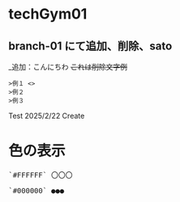 # techGym01
## branch-01 にて追加、削除、sato
_追加：こんにちわ
~~これは削除文字例~~
```
>例１ <>
>例２
>例３
```
Test 2025/2/22 Create
# 色の表示
<pre>`#FFFFFF` 〇〇〇</pre>
<pre>`#000000` ●●●</pre>
